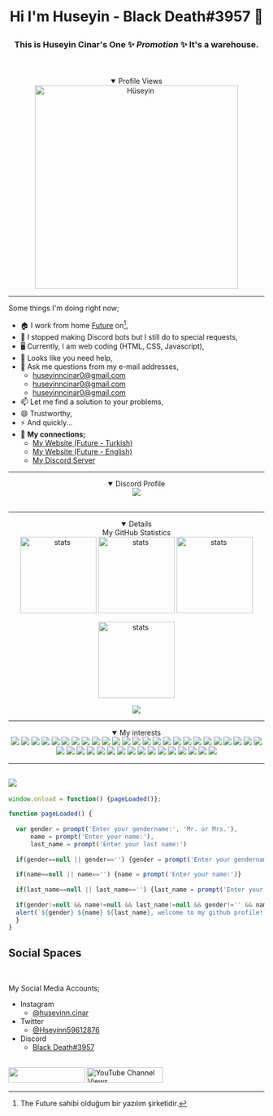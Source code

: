 # <p align="center">Hi I'm Huseyin - Black Death#3957 👋</p>


### <p align="center">This is <b>Huseyin Cinar's</b> One ✨ <i>Promotion</i> ✨ It's a warehouse.</p><br>

<details align="center" open>
  <summary>Profile Views</summary>
  <a align="center" target="_blank" rel="noopener noreferrer" href="https://count.getloli.com/get/@Huseyin-Cinar?theme=moebooru"><img src="https://count.getloli.com/get/@Huseyin-Cinar?theme=moebooru" width="400px" alt="Hüseyin" data-canonical-src="https://count.getloli.com/get/@Huseyin-Cinar?theme=moebooru" style="max-width: 100%;"></a></details>

___________________________________________________________________
   Some things I'm doing right now;
   - 🏠 I work from home [Future](https://github.com/The-Future-Software-Company) on[^1],
   - 🤖 I stopped making Discord bots but I still do to special requests,
   - 🖥️ Currently, I am web coding (HTML, CSS, Javascript),
   - 🤔 Looks like you need help,
   - 💬 Ask me questions from my e-mail addresses,
     - huseyinncinar0@gmail.com
     - huseyinncinar0@gmail.com
     - huseyinncinar0@gmail.com
   - 📫 Let me find a solution to your problems,
   - 😄 Trustworthy,
   - ⚡ And quickly...
   - 💬 **My connections;**
     - <a href="https://futuree.netlify.app" target="_blank">My Website (Future - Turkish)</a>
     - <a href="https://futuree.netlify.app/en" target="_blank">My Website (Future - English)</a>
     - <a href="https://futuree.netlify.app/dc" target="_blank">My Discord Server</a>
    
<hr>
<details align="center" open>
  <summary>Discord Profile</summary>
<div style="text-align: center;" title="Discord Profile"><img src="https://lanyard-profile-readme.vercel.app/api/782246367204605953?theme=light&bg=809ecf&animated=true&hideDiscrim=true&borderRadius=10px&idleMessage=herhangi%20birşey%20yapmıyorum!"></img><a/></div><br>
<!--<div style="text-align:center;display:none;" title="Github Stats"><a href="https://futuree.netlify.app"><img src="https://github-readme-stats.vercel.app/api?username=Huseyin-Cinar&show_icons=true&theme=merko"></img><a/></div><br></CENTER>--></details>
<hr>
  
  <details align="center" open>
  <summary>My GitHub Statistics</summary>
<a target="_blank" rel="noopener noreferrer" href="https://github-readme-stats.vercel.app/api?username=Huseyin-Cinar&show_icons=true&count_private=true&theme=react&bg_color=0D1117"><img src="https://github-readme-stats.vercel.app/api?username=Huseyin-Cinar&show_icons=true&count_private=true&theme=react&bg_color=0D1117&hide_border=true" width="%100" height="150px" alt="stats" data-canonical-src="https://github-readme-stats.vercel.app/api?username=Huseyin-Cinar&show_icons=true&count_private=true&theme=dracula" style="max-width: 100%;"></a>
<a target="_blank" rel="noopener noreferrer" href="https://github-readme-streak-stats.herokuapp.com/?user=Huseyin-Cinar&theme=react&count_private=true&background=0D1117"><img src="https://github-readme-streak-stats.herokuapp.com/?user=Huseyin-Cinar&theme=react&background=0D1117&count_private=true&hide_border=true" width="%100" height="150px" alt="stats" data-canonical-src="https://github-readme-streak-stats.herokuapp.com/?user=Huseyin-Cinar&theme=dracula&count_private=true" style="max-width: 100%;"></a>
<a target="_blank" rel="noopener noreferrer" href="https://github-readme-stats.vercel.app/api/top-langs/?username=Huseyin-Cinar&layout=compact&theme=dracula&count_private=true"><img src="https://github-readme-stats.vercel.app/api/top-langs/?username=Huseyin-Cinar&layout=compact&theme=react&count_private=true&hide_border=true&bg_color=0D1117" width="%100" height="150px" alt="stats" data-canonical-src="https://github-readme-stats.vercel.app/api/top-langs/?username=Huseyin-Cinar&layout=compact&theme=dracula&count_private=true" style="max-width: 100%;"></a>
  
  
<a target="_blank" rel="noopener noreferrer" href="https://github-profile-trophy.vercel.app/?username=Huseyin-Cinar&theme=dracula&count_private=true&rank=-?"><img src="https://github-profile-trophy.vercel.app/?username=Huseyin-Cinar&theme=dark_lover&count_private=true&rank=-?" width="%100" height="150px" alt="stats" data-canonical-src="https://github-profile-trophy.vercel.app/?username=Huseyin-Cinar&theme=dracula&count_private=true&rank=-?" style="max-width: 100%;"></a>

<a href="https://activity-graph.herokuapp.com/graph?username=Huseyin-Cinar&theme=dracula"><img src="https://activity-graph.herokuapp.com/graph?username=Huseyin-Cinar&theme=react&bg_color=0D1117&bg_color=0D1117"></a>
</details>
  
<hr>

<details align="center" open>
<summary>My interests</summary>
  <div dir="auto">
    <a target="_blank" rel="noopener noreferrer" href="https://camo.githubusercontent.com/dce088a54f53535588ef34797390e82129439b0ba37692c4650828b33941f27a/68747470733a2f2f696d672e736869656c64732e696f2f62616467652f48544d4c352d4631363532393f7374796c653d666f722d7468652d6261646765266c6f676f3d68746d6c35266c6f676f436f6c6f723d7768697465"><img src="https://camo.githubusercontent.com/dce088a54f53535588ef34797390e82129439b0ba37692c4650828b33941f27a/68747470733a2f2f696d672e736869656c64732e696f2f62616467652f48544d4c352d4631363532393f7374796c653d666f722d7468652d6261646765266c6f676f3d68746d6c35266c6f676f436f6c6f723d7768697465" data-canonical-src="https://img.shields.io/badge/HTML5-F16529?style=for-the-badge&amp;logo=html5&amp;logoColor=white" style="max-width: 100%;"></a>
    <a target="_blank" rel="noopener noreferrer" href="https://camo.githubusercontent.com/3a0f693cfa032ea4404e8e02d485599bd0d192282b921026e89d271aaa3d7565/68747470733a2f2f696d672e736869656c64732e696f2f62616467652f435353332d3135373242363f7374796c653d666f722d7468652d6261646765266c6f676f3d63737333266c6f676f436f6c6f723d7768697465"><img src="https://camo.githubusercontent.com/3a0f693cfa032ea4404e8e02d485599bd0d192282b921026e89d271aaa3d7565/68747470733a2f2f696d672e736869656c64732e696f2f62616467652f435353332d3135373242363f7374796c653d666f722d7468652d6261646765266c6f676f3d63737333266c6f676f436f6c6f723d7768697465" data-canonical-src="https://img.shields.io/badge/CSS3-1572B6?style=for-the-badge&amp;logo=css3&amp;logoColor=white" style="max-width: 100%;"></a>
    <a target="_blank" rel="noopener noreferrer" href="https://camo.githubusercontent.com/146641825a4dcaf7d047629441f6596b8d9d7327ec8c8104ea54d3b6aa1080b3/68747470733a2f2f696d672e736869656c64732e696f2f62616467652f4a6176615363726970742d4637444631453f7374796c653d666f722d7468652d6261646765266c6f676f3d6a617661736372697074266c6f676f436f6c6f723d7768697465"><img src="https://camo.githubusercontent.com/146641825a4dcaf7d047629441f6596b8d9d7327ec8c8104ea54d3b6aa1080b3/68747470733a2f2f696d672e736869656c64732e696f2f62616467652f4a6176615363726970742d4637444631453f7374796c653d666f722d7468652d6261646765266c6f676f3d6a617661736372697074266c6f676f436f6c6f723d7768697465" data-canonical-src="https://img.shields.io/badge/JavaScript-F7DF1E?style=for-the-badge&amp;logo=javascript&amp;logoColor=white" style="max-width: 100%;"></a>
    <a target="_blank" rel="noopener noreferrer" href="https://camo.githubusercontent.com/cb86869a6e01245649853adb0716a8716453e811fc3db286e7a9e7c7d97638c0/68747470733a2f2f696d672e736869656c64732e696f2f62616467652f507974686f6e2d3233393132303f7374796c653d666f722d7468652d6261646765266c6f676f3d707974686f6e266c6f676f436f6c6f723d7768697465"><img src="https://camo.githubusercontent.com/cb86869a6e01245649853adb0716a8716453e811fc3db286e7a9e7c7d97638c0/68747470733a2f2f696d672e736869656c64732e696f2f62616467652f507974686f6e2d3233393132303f7374796c653d666f722d7468652d6261646765266c6f676f3d707974686f6e266c6f676f436f6c6f723d7768697465" data-canonical-src="https://img.shields.io/badge/Python-239120?style=for-the-badge&amp;logo=python&amp;logoColor=white" style="max-width: 100%;"></a>
    <a target="_blank" rel="noopener noreferrer" href="https://camo.githubusercontent.com/bcd8daf01b5db7b02d5225fc60a95d87fbaeb174d21dddbd42c9f3672b0e058f/68747470733a2f2f696d672e736869656c64732e696f2f62616467652f47645363726970742d3437384342463f7374796c653d666f722d7468652d6261646765266c6f676f3d676f646f742d656e67696e65266c6f676f436f6c6f723d7768697465"><img src="https://camo.githubusercontent.com/bcd8daf01b5db7b02d5225fc60a95d87fbaeb174d21dddbd42c9f3672b0e058f/68747470733a2f2f696d672e736869656c64732e696f2f62616467652f47645363726970742d3437384342463f7374796c653d666f722d7468652d6261646765266c6f676f3d676f646f742d656e67696e65266c6f676f436f6c6f723d7768697465" data-canonical-src="https://img.shields.io/badge/GdScript-478CBF?style=for-the-badge&amp;logo=godot-engine&amp;logoColor=white" style="max-width: 100%;"></a>
    <a target="_blank" rel="noopener noreferrer" href="https://camo.githubusercontent.com/f3b70c98d63bdeedab39bedac0843aea7353e61156bb55bbc6199d3068baebaf/68747470733a2f2f696d672e736869656c64732e696f2f62616467652f53716c2d3031386266663f7374796c653d666f722d7468652d6261646765266c6f676f3d6d6963726f736f66742d616363657373266c6f676f436f6c6f723d7768697465"><img src="https://camo.githubusercontent.com/f3b70c98d63bdeedab39bedac0843aea7353e61156bb55bbc6199d3068baebaf/68747470733a2f2f696d672e736869656c64732e696f2f62616467652f53716c2d3031386266663f7374796c653d666f722d7468652d6261646765266c6f676f3d6d6963726f736f66742d616363657373266c6f676f436f6c6f723d7768697465" data-canonical-src="https://img.shields.io/badge/Sql-018bff?style=for-the-badge&amp;logo=microsoft-access&amp;logoColor=white" style="max-width: 100%;"></a>
    <a target="_blank" rel="noopener noreferrer" href="https://camo.githubusercontent.com/510a057988cb5216f5d297ee202f6a08fa179798926cea28e95910f6b8ca5535/68747470733a2f2f696d672e736869656c64732e696f2f62616467652f4d61726b646f776e2d3030303030303f7374796c653d666f722d7468652d6261646765266c6f676f3d6d61726b646f776e266c6f676f436f6c6f723d7768697465"><img src="https://camo.githubusercontent.com/510a057988cb5216f5d297ee202f6a08fa179798926cea28e95910f6b8ca5535/68747470733a2f2f696d672e736869656c64732e696f2f62616467652f4d61726b646f776e2d3030303030303f7374796c653d666f722d7468652d6261646765266c6f676f3d6d61726b646f776e266c6f676f436f6c6f723d7768697465" data-canonical-src="https://img.shields.io/badge/Markdown-000000?style=for-the-badge&amp;logo=markdown&amp;logoColor=white" style="max-width: 100%;"></a>
    <a target="_blank" rel="noopener noreferrer" href="https://camo.githubusercontent.com/72e92f69f36703548704a9eeda2a9889c2756b5e08f01a9aec6e658c148d014e/68747470733a2f2f696d672e736869656c64732e696f2f62616467652f4d6f6e676f44422d3445413934423f7374796c653d666f722d7468652d6261646765266c6f676f3d6d6f6e676f6462266c6f676f436f6c6f723d7768697465"><img src="https://camo.githubusercontent.com/72e92f69f36703548704a9eeda2a9889c2756b5e08f01a9aec6e658c148d014e/68747470733a2f2f696d672e736869656c64732e696f2f62616467652f4d6f6e676f44422d3445413934423f7374796c653d666f722d7468652d6261646765266c6f676f3d6d6f6e676f6462266c6f676f436f6c6f723d7768697465" data-canonical-src="https://img.shields.io/badge/MongoDB-4EA94B?style=for-the-badge&amp;logo=mongodb&amp;logoColor=white" style="max-width: 100%;"></a>
    <a target="_blank" rel="noopener noreferrer" href="https://camo.githubusercontent.com/32a992d300ed24fcbc2ee456cc7cf14ac879dea0fb72fd333298fed65c7f6e25/68747470733a2f2f696d672e736869656c64732e696f2f62616467652f457870726573732e6a732d3430344435393f7374796c653d666f722d7468652d6261646765266c6f676f3d65787072657373266c6f676f436f6c6f723d7768697465"><img src="https://camo.githubusercontent.com/32a992d300ed24fcbc2ee456cc7cf14ac879dea0fb72fd333298fed65c7f6e25/68747470733a2f2f696d672e736869656c64732e696f2f62616467652f457870726573732e6a732d3430344435393f7374796c653d666f722d7468652d6261646765266c6f676f3d65787072657373266c6f676f436f6c6f723d7768697465" data-canonical-src="https://img.shields.io/badge/Express.js-404D59?style=for-the-badge&amp;logo=express&amp;logoColor=white" style="max-width: 100%;"></a>
    <a target="_blank" rel="noopener noreferrer" href="https://camo.githubusercontent.com/268ac512e333b69600eb9773a8f80b7a251f4d6149642a50a551d4798183d621/68747470733a2f2f696d672e736869656c64732e696f2f62616467652f52656163742d3230323332413f7374796c653d666f722d7468652d6261646765266c6f676f3d7265616374266c6f676f436f6c6f723d363144414642"><img src="https://camo.githubusercontent.com/268ac512e333b69600eb9773a8f80b7a251f4d6149642a50a551d4798183d621/68747470733a2f2f696d672e736869656c64732e696f2f62616467652f52656163742d3230323332413f7374796c653d666f722d7468652d6261646765266c6f676f3d7265616374266c6f676f436f6c6f723d363144414642" data-canonical-src="https://img.shields.io/badge/React-20232A?style=for-the-badge&amp;logo=react&amp;logoColor=61DAFB" style="max-width: 100%;"></a>
    <a target="_blank" rel="noopener noreferrer" href="https://camo.githubusercontent.com/dfc69d704694f22168bea3d84584663777fa5301dcad5bbcb5459b336da8d554/68747470733a2f2f696d672e736869656c64732e696f2f62616467652f4e6f64652e6a732d3433383533443f7374796c653d666f722d7468652d6261646765266c6f676f3d6e6f64652e6a73266c6f676f436f6c6f723d7768697465"><img src="https://camo.githubusercontent.com/dfc69d704694f22168bea3d84584663777fa5301dcad5bbcb5459b336da8d554/68747470733a2f2f696d672e736869656c64732e696f2f62616467652f4e6f64652e6a732d3433383533443f7374796c653d666f722d7468652d6261646765266c6f676f3d6e6f64652e6a73266c6f676f436f6c6f723d7768697465" data-canonical-src="https://img.shields.io/badge/Node.js-43853D?style=for-the-badge&amp;logo=node.js&amp;logoColor=white" style="max-width: 100%;"></a>
    <a target="_blank" rel="noopener noreferrer" href="https://camo.githubusercontent.com/b13ed67c809178963ce9d538175b02649800772be1ce0cb02da5879e5614e236/68747470733a2f2f696d672e736869656c64732e696f2f62616467652f426f6f7473747261702d3536334437433f7374796c653d666f722d7468652d6261646765266c6f676f3d626f6f747374726170266c6f676f436f6c6f723d7768697465"><img src="https://camo.githubusercontent.com/b13ed67c809178963ce9d538175b02649800772be1ce0cb02da5879e5614e236/68747470733a2f2f696d672e736869656c64732e696f2f62616467652f426f6f7473747261702d3536334437433f7374796c653d666f722d7468652d6261646765266c6f676f3d626f6f747374726170266c6f676f436f6c6f723d7768697465" data-canonical-src="https://img.shields.io/badge/Bootstrap-563D7C?style=for-the-badge&amp;logo=bootstrap&amp;logoColor=white" style="max-width: 100%;"></a>
    <a target="_blank" rel="noopener noreferrer" href="https://camo.githubusercontent.com/817fc7ba268e7e1fa114cbc4328bb326913cf392f5e2077ccc7b5f0e90a77109/68747470733a2f2f696d672e736869656c64732e696f2f62616467652f4d6174657269616c25323055492d3030374646463f7374796c653d666f722d7468652d6261646765266c6f676f3d6d7569266c6f676f436f6c6f723d7768697465"><img src="https://camo.githubusercontent.com/817fc7ba268e7e1fa114cbc4328bb326913cf392f5e2077ccc7b5f0e90a77109/68747470733a2f2f696d672e736869656c64732e696f2f62616467652f4d6174657269616c25323055492d3030374646463f7374796c653d666f722d7468652d6261646765266c6f676f3d6d7569266c6f676f436f6c6f723d7768697465" data-canonical-src="https://img.shields.io/badge/Material%20UI-007FFF?style=for-the-badge&amp;logo=mui&amp;logoColor=white" style="max-width: 100%;"></a>
    <a target="_blank" rel="noopener noreferrer" href="https://camo.githubusercontent.com/15b7da9c5e50455ef7c50a5d642afad7ab8d752e575010116727c3865beb026d/68747470733a2f2f696d672e736869656c64732e696f2f62616467652f6a51756572792d3037363941443f7374796c653d666f722d7468652d6261646765266c6f676f3d6a7175657279266c6f676f436f6c6f723d7768697465"><img src="https://camo.githubusercontent.com/15b7da9c5e50455ef7c50a5d642afad7ab8d752e575010116727c3865beb026d/68747470733a2f2f696d672e736869656c64732e696f2f62616467652f6a51756572792d3037363941443f7374796c653d666f722d7468652d6261646765266c6f676f3d6a7175657279266c6f676f436f6c6f723d7768697465" data-canonical-src="https://img.shields.io/badge/jQuery-0769AD?style=for-the-badge&amp;logo=jquery&amp;logoColor=white" style="max-width: 100%;"></a>                       
    <a target="_blank" rel="noopener noreferrer" href="https://camo.githubusercontent.com/44bf09128d7a46d008e417609d186293bd5b73908cbb06cec0293a8f7118fce7/68747470733a2f2f696d672e736869656c64732e696f2f62616467652f466c61736b2d3441344135353f7374796c653d666f722d7468652d6261646765266c6f676f3d666c61736b266c6f676f436f6c6f723d7768697465"><img src="https://camo.githubusercontent.com/44bf09128d7a46d008e417609d186293bd5b73908cbb06cec0293a8f7118fce7/68747470733a2f2f696d672e736869656c64732e696f2f62616467652f466c61736b2d3441344135353f7374796c653d666f722d7468652d6261646765266c6f676f3d666c61736b266c6f676f436f6c6f723d7768697465" data-canonical-src="https://img.shields.io/badge/Flask-4A4A55?style=for-the-badge&amp;logo=flask&amp;logoColor=white" style="max-width: 100%;"></a>
    <a target="_blank" rel="noopener noreferrer" href="https://camo.githubusercontent.com/f2d1c090d4d70a37e373167c1a28a0f6e8cca0ee05cc46a1605ec3d16e64925e/68747470733a2f2f696d672e736869656c64732e696f2f62616467652f4e6578742e6a732d3030303030303f7374796c653d666f722d7468652d6261646765266c6f676f3d6e657874646f746a73266c6f676f436f6c6f723d7768697465"><img src="https://camo.githubusercontent.com/f2d1c090d4d70a37e373167c1a28a0f6e8cca0ee05cc46a1605ec3d16e64925e/68747470733a2f2f696d672e736869656c64732e696f2f62616467652f4e6578742e6a732d3030303030303f7374796c653d666f722d7468652d6261646765266c6f676f3d6e657874646f746a73266c6f676f436f6c6f723d7768697465" data-canonical-src="https://img.shields.io/badge/Next.js-000000?style=for-the-badge&amp;logo=nextdotjs&amp;logoColor=white" style="max-width: 100%;"></a>
    <a target="_blank" rel="noopener noreferrer" href="https://camo.githubusercontent.com/28a78a52bf81353d44b17843ba6189c5e9d6b4263ddf10814835d168e879be18/68747470733a2f2f696d672e736869656c64732e696f2f62616467652f46697265626173652d6666636132383f7374796c653d666f722d7468652d6261646765266c6f676f3d6669726562617365266c6f676f436f6c6f723d626c61636b"><img src="https://camo.githubusercontent.com/28a78a52bf81353d44b17843ba6189c5e9d6b4263ddf10814835d168e879be18/68747470733a2f2f696d672e736869656c64732e696f2f62616467652f46697265626173652d6666636132383f7374796c653d666f722d7468652d6261646765266c6f676f3d6669726562617365266c6f676f436f6c6f723d626c61636b" data-canonical-src="https://img.shields.io/badge/Firebase-ffca28?style=for-the-badge&amp;logo=firebase&amp;logoColor=black" style="max-width: 100%;"></a>
    <a target="_blank" rel="noopener noreferrer" href="https://camo.githubusercontent.com/3f4a6db8fb602807c219e13dcc72f8b3c2497a92f4ce8d8a1f8d4ed934bdbfc5/68747470733a2f2f696d672e736869656c64732e696f2f62616467652f4d7953514c2d3437384342463f7374796c653d666f722d7468652d6261646765266c6f676f3d6d7973716c266c6f676f436f6c6f723d7768697465"><img src="https://camo.githubusercontent.com/3f4a6db8fb602807c219e13dcc72f8b3c2497a92f4ce8d8a1f8d4ed934bdbfc5/68747470733a2f2f696d672e736869656c64732e696f2f62616467652f4d7953514c2d3437384342463f7374796c653d666f722d7468652d6261646765266c6f676f3d6d7973716c266c6f676f436f6c6f723d7768697465" data-canonical-src="https://img.shields.io/badge/MySQL-478CBF?style=for-the-badge&amp;logo=mysql&amp;logoColor=white" style="max-width: 100%;"></a>
    <a target="_blank" rel="noopener noreferrer" href="https://camo.githubusercontent.com/92dde1e7c42c013a5fce4dfeee0843f06710bfd38a610885e33a273c7eca0d22/68747470733a2f2f696d672e736869656c64732e696f2f62616467652f4e65746c6966792d3030433742373f7374796c653d666f722d7468652d6261646765266c6f676f3d6e65746c696679266c6f676f436f6c6f723d7768697465"><img src="https://camo.githubusercontent.com/92dde1e7c42c013a5fce4dfeee0843f06710bfd38a610885e33a273c7eca0d22/68747470733a2f2f696d672e736869656c64732e696f2f62616467652f4e65746c6966792d3030433742373f7374796c653d666f722d7468652d6261646765266c6f676f3d6e65746c696679266c6f676f436f6c6f723d7768697465" data-canonical-src="https://img.shields.io/badge/Netlify-00C7B7?style=for-the-badge&amp;logo=netlify&amp;logoColor=white" style="max-width: 100%;"></a>
    <a target="_blank" rel="noopener noreferrer" href="https://camo.githubusercontent.com/3bcc8da5c94cefdf2d976837d1be601f4d44d36b58d9590e36debe834a6e34de/68747470733a2f2f696d672e736869656c64732e696f2f62616467652f4865726f6b752d3433303039383f7374796c653d666f722d7468652d6261646765266c6f676f3d6865726f6b75266c6f676f436f6c6f723d7768697465"><img src="https://camo.githubusercontent.com/3bcc8da5c94cefdf2d976837d1be601f4d44d36b58d9590e36debe834a6e34de/68747470733a2f2f696d672e736869656c64732e696f2f62616467652f4865726f6b752d3433303039383f7374796c653d666f722d7468652d6261646765266c6f676f3d6865726f6b75266c6f676f436f6c6f723d7768697465" data-canonical-src="https://img.shields.io/badge/Heroku-430098?style=for-the-badge&amp;logo=heroku&amp;logoColor=white" style="max-width: 100%;"></a>
    <a target="_blank" rel="noopener noreferrer" href="https://camo.githubusercontent.com/2fae549118710fd8284be62292b9e9a6cdd561cb50d46f35938b08dc3fc2c4e7/68747470733a2f2f696d672e736869656c64732e696f2f62616467652f56657263656c2d3030303030303f7374796c653d666f722d7468652d6261646765266c6f676f3d76657263656c266c6f676f436f6c6f723d7768697465"><img src="https://camo.githubusercontent.com/2fae549118710fd8284be62292b9e9a6cdd561cb50d46f35938b08dc3fc2c4e7/68747470733a2f2f696d672e736869656c64732e696f2f62616467652f56657263656c2d3030303030303f7374796c653d666f722d7468652d6261646765266c6f676f3d76657263656c266c6f676f436f6c6f723d7768697465" data-canonical-src="https://img.shields.io/badge/Vercel-000000?style=for-the-badge&amp;logo=vercel&amp;logoColor=white" style="max-width: 100%;"></a>
    <a target="_blank" rel="noopener noreferrer" href="https://camo.githubusercontent.com/bd2bd127c104ba5c98bb12c70801b075aee1f040009089510f69554300e7ff41/68747470733a2f2f696d672e736869656c64732e696f2f62616467652f4769742d4630353033323f7374796c653d666f722d7468652d6261646765266c6f676f3d676974266c6f676f436f6c6f723d7768697465"><img src="https://camo.githubusercontent.com/bd2bd127c104ba5c98bb12c70801b075aee1f040009089510f69554300e7ff41/68747470733a2f2f696d672e736869656c64732e696f2f62616467652f4769742d4630353033323f7374796c653d666f722d7468652d6261646765266c6f676f3d676974266c6f676f436f6c6f723d7768697465" data-canonical-src="https://img.shields.io/badge/Git-F05032?style=for-the-badge&amp;logo=git&amp;logoColor=white" style="max-width: 100%;"></a>
    <a target="_blank" rel="noopener noreferrer" href="https://camo.githubusercontent.com/879423585ed087f3c973857c43ba7e7d84f52c993d2c937055726339fbf921d9/68747470733a2f2f696d672e736869656c64732e696f2f62616467652f506f73746d616e2d4646364333373f7374796c653d666f722d7468652d6261646765266c6f676f3d506f73746d616e266c6f676f436f6c6f723d7768697465"><img src="https://camo.githubusercontent.com/879423585ed087f3c973857c43ba7e7d84f52c993d2c937055726339fbf921d9/68747470733a2f2f696d672e736869656c64732e696f2f62616467652f506f73746d616e2d4646364333373f7374796c653d666f722d7468652d6261646765266c6f676f3d506f73746d616e266c6f676f436f6c6f723d7768697465" data-canonical-src="https://img.shields.io/badge/Postman-FF6C37?style=for-the-badge&amp;logo=Postman&amp;logoColor=white" style="max-width: 100%;"></a>       
    <a target="_blank" rel="noopener noreferrer" href="https://camo.githubusercontent.com/6cf9abe9d706421df40ff4feff208a5728df2b77f9eb21f24d09df00a0d69203/68747470733a2f2f696d672e736869656c64732e696f2f62616467652f547970655363726970742d3030374143433f7374796c653d666f722d7468652d6261646765266c6f676f3d74797065736372697074266c6f676f436f6c6f723d7768697465"><img src="https://camo.githubusercontent.com/6cf9abe9d706421df40ff4feff208a5728df2b77f9eb21f24d09df00a0d69203/68747470733a2f2f696d672e736869656c64732e696f2f62616467652f547970655363726970742d3030374143433f7374796c653d666f722d7468652d6261646765266c6f676f3d74797065736372697074266c6f676f436f6c6f723d7768697465" data-canonical-src="https://img.shields.io/badge/TypeScript-007ACC?style=for-the-badge&amp;logo=typescript&amp;logoColor=white" style="max-width: 100%;"></a>
    <a target="_blank" rel="noopener noreferrer" href="https://camo.githubusercontent.com/e04da2b1874bf5207de75f054e693348c97de40fd8d546fcd654c8f2c8c2c32f/68747470733a2f2f696d672e736869656c64732e696f2f62616467652f73746f7279626f6f6b2d4646343738353f7374796c653d666f722d7468652d6261646765266c6f676f3d73746f7279626f6f6b266c6f676f436f6c6f723d7768697465"><img src="https://camo.githubusercontent.com/e04da2b1874bf5207de75f054e693348c97de40fd8d546fcd654c8f2c8c2c32f/68747470733a2f2f696d672e736869656c64732e696f2f62616467652f73746f7279626f6f6b2d4646343738353f7374796c653d666f722d7468652d6261646765266c6f676f3d73746f7279626f6f6b266c6f676f436f6c6f723d7768697465" data-canonical-src="https://img.shields.io/badge/storybook-FF4785?style=for-the-badge&amp;logo=storybook&amp;logoColor=white" style="max-width: 100%;"></a>
    <a target="_blank" rel="noopener noreferrer" href="https://camo.githubusercontent.com/6908bc5919e46cd787b8e5117f092f5ed37da82e8bd602e6339060ea0fff722c/68747470733a2f2f696d672e736869656c64732e696f2f62616467652f52656475782d3539334438383f7374796c653d666f722d7468652d6261646765266c6f676f3d7265647578266c6f676f436f6c6f723d7768697465"><img src="https://camo.githubusercontent.com/6908bc5919e46cd787b8e5117f092f5ed37da82e8bd602e6339060ea0fff722c/68747470733a2f2f696d672e736869656c64732e696f2f62616467652f52656475782d3539334438383f7374796c653d666f722d7468652d6261646765266c6f676f3d7265647578266c6f676f436f6c6f723d7768697465" data-canonical-src="https://img.shields.io/badge/Redux-593D88?style=for-the-badge&amp;logo=redux&amp;logoColor=white" style="max-width: 100%;"></a>
    <a target="_blank" rel="noopener noreferrer" href="https://camo.githubusercontent.com/0b9bce580a369d91352cf37397f1e079ef104531fc0bc53a145deb8f43fca535/68747470733a2f2f696d672e736869656c64732e696f2f62616467652f52656163745f4e61746976652d3230323332413f7374796c653d666f722d7468652d6261646765266c6f676f3d7265616374266c6f676f436f6c6f723d363144414642"><img src="https://camo.githubusercontent.com/0b9bce580a369d91352cf37397f1e079ef104531fc0bc53a145deb8f43fca535/68747470733a2f2f696d672e736869656c64732e696f2f62616467652f52656163745f4e61746976652d3230323332413f7374796c653d666f722d7468652d6261646765266c6f676f3d7265616374266c6f676f436f6c6f723d363144414642" data-canonical-src="https://img.shields.io/badge/React_Native-20232A?style=for-the-badge&amp;logo=react&amp;logoColor=61DAFB" style="max-width: 100%;"></a>
    <a target="_blank" rel="noopener noreferrer" href="https://camo.githubusercontent.com/044d432f3aa4312c01432feee15d783a42c73ed3e6180ea6d92441b4dd4e80af/68747470733a2f2f696d672e736869656c64732e696f2f62616467652f4761747362792d3636333339393f7374796c653d666f722d7468652d6261646765266c6f676f3d676174736279266c6f676f436f6c6f723d7768697465"><img src="https://camo.githubusercontent.com/044d432f3aa4312c01432feee15d783a42c73ed3e6180ea6d92441b4dd4e80af/68747470733a2f2f696d672e736869656c64732e696f2f62616467652f4761747362792d3636333339393f7374796c653d666f722d7468652d6261646765266c6f676f3d676174736279266c6f676f436f6c6f723d7768697465" data-canonical-src="https://img.shields.io/badge/Gatsby-663399?style=for-the-badge&amp;logo=gatsby&amp;logoColor=white" style="max-width: 100%;"></a>
    <a target="_blank" rel="noopener noreferrer" href="https://camo.githubusercontent.com/02899ef0631187b2e59bc74b2ba00c10a045b0102699867f12143a617e0cd45d/68747470733a2f2f696d672e736869656c64732e696f2f62616467652f53656d616e74696325323055492d3335424442323f7374796c653d666f722d7468652d6261646765266c6f676f3d73656d616e74696375697265616374266c6f676f436f6c6f723d7768697465"><img src="https://camo.githubusercontent.com/02899ef0631187b2e59bc74b2ba00c10a045b0102699867f12143a617e0cd45d/68747470733a2f2f696d672e736869656c64732e696f2f62616467652f53656d616e74696325323055492d3335424442323f7374796c653d666f722d7468652d6261646765266c6f676f3d73656d616e74696375697265616374266c6f676f436f6c6f723d7768697465" data-canonical-src="https://img.shields.io/badge/Semantic%20UI-35BDB2?style=for-the-badge&amp;logo=semanticuireact&amp;logoColor=white" style="max-width: 100%;"></a>
    <a target="_blank" rel="noopener noreferrer" href="https://camo.githubusercontent.com/4cfe18471a1e04d323974c7ff4e71b9ea2308d32a660d7b5c9b7f895e9d8e05f/68747470733a2f2f696d672e736869656c64732e696f2f62616467652f446172742d3031373543323f7374796c653d666f722d7468652d6261646765266c6f676f3d64617274266c6f676f436f6c6f723d7768697465"><img src="https://camo.githubusercontent.com/4cfe18471a1e04d323974c7ff4e71b9ea2308d32a660d7b5c9b7f895e9d8e05f/68747470733a2f2f696d672e736869656c64732e696f2f62616467652f446172742d3031373543323f7374796c653d666f722d7468652d6261646765266c6f676f3d64617274266c6f676f436f6c6f723d7768697465" data-canonical-src="https://img.shields.io/badge/Dart-0175C2?style=for-the-badge&amp;logo=dart&amp;logoColor=white" style="max-width: 100%;"></a>
    <a target="_blank" rel="noopener noreferrer" href="https://camo.githubusercontent.com/1994e9cf3b0ad01831975faafe9e8c7ead09cf24b8d5fb6ca45a5d38b4d33549/68747470733a2f2f696d672e736869656c64732e696f2f62616467652f466c75747465722d3032353639423f7374796c653d666f722d7468652d6261646765266c6f676f3d666c7574746572266c6f676f436f6c6f723d7768697465"><img src="https://camo.githubusercontent.com/1994e9cf3b0ad01831975faafe9e8c7ead09cf24b8d5fb6ca45a5d38b4d33549/68747470733a2f2f696d672e736869656c64732e696f2f62616467652f466c75747465722d3032353639423f7374796c653d666f722d7468652d6261646765266c6f676f3d666c7574746572266c6f676f436f6c6f723d7768697465" data-canonical-src="https://img.shields.io/badge/Flutter-02569B?style=for-the-badge&amp;logo=flutter&amp;logoColor=white" style="max-width: 100%;"></a>
    <a target="_blank" rel="noopener noreferrer" href="https://camo.githubusercontent.com/7f611eb7fa49f2b2cf006f5164f75e1b4fafd3d967bfe0b00b717d3a10ebd44d/68747470733a2f2f696d672e736869656c64732e696f2f62616467652f527562792d4343333432443f7374796c653d666f722d7468652d6261646765266c6f676f3d72756279266c6f676f436f6c6f723d7768697465"><img src="https://camo.githubusercontent.com/7f611eb7fa49f2b2cf006f5164f75e1b4fafd3d967bfe0b00b717d3a10ebd44d/68747470733a2f2f696d672e736869656c64732e696f2f62616467652f527562792d4343333432443f7374796c653d666f722d7468652d6261646765266c6f676f3d72756279266c6f676f436f6c6f723d7768697465" data-canonical-src="https://img.shields.io/badge/Ruby-CC342D?style=for-the-badge&amp;logo=ruby&amp;logoColor=white" style="max-width: 100%;"></a>
    <a target="_blank" rel="noopener noreferrer" href="https://camo.githubusercontent.com/1ab1a7ec3f2dd01c7960044047e96a86aed5111004c9b0b86e852eac461bedac/68747470733a2f2f696d672e736869656c64732e696f2f62616467652f527562795f6f6e5f5261696c732d4343303030303f7374796c653d666f722d7468652d6261646765266c6f676f3d727562792d6f6e2d7261696c73266c6f676f436f6c6f723d7768697465"><img src="https://camo.githubusercontent.com/1ab1a7ec3f2dd01c7960044047e96a86aed5111004c9b0b86e852eac461bedac/68747470733a2f2f696d672e736869656c64732e696f2f62616467652f527562795f6f6e5f5261696c732d4343303030303f7374796c653d666f722d7468652d6261646765266c6f676f3d727562792d6f6e2d7261696c73266c6f676f436f6c6f723d7768697465" data-canonical-src="https://img.shields.io/badge/Ruby_on_Rails-CC0000?style=for-the-badge&amp;logo=ruby-on-rails&amp;logoColor=white" style="max-width: 100%;"></a>
    <a target="_blank" rel="noopener noreferrer" href="https://camo.githubusercontent.com/2f71a177404ccc9a8ec38cc3e4f340857f4441abfa2166890572a1f80cce425a/68747470733a2f2f696d672e736869656c64732e696f2f62616467652f5477696e652d3145443736303f7374796c653d666f722d7468652d6261646765266c6f676f3d7061796f6e656572266c6f676f436f6c6f723d7768697465"><img src="https://camo.githubusercontent.com/2f71a177404ccc9a8ec38cc3e4f340857f4441abfa2166890572a1f80cce425a/68747470733a2f2f696d672e736869656c64732e696f2f62616467652f5477696e652d3145443736303f7374796c653d666f722d7468652d6261646765266c6f676f3d7061796f6e656572266c6f676f436f6c6f723d7768697465" data-canonical-src="https://img.shields.io/badge/Twine-1ED760?style=for-the-badge&amp;logo=payoneer&amp;logoColor=white" style="max-width: 100%;"></a>
    <a target="_blank" rel="noopener noreferrer" href="https://camo.githubusercontent.com/a6d096c28fc80093c82b76591c66bc2bd0880444ce9af71d8ecb1e3a310af845/68747470733a2f2f696d672e736869656c64732e696f2f62616467652f5375676172637562652d4633344536383f7374796c653d666f722d7468652d6261646765266c6f676f3d6861636b2d7468652d626f78266c6f676f436f6c6f723d7768697465"><img src="https://camo.githubusercontent.com/a6d096c28fc80093c82b76591c66bc2bd0880444ce9af71d8ecb1e3a310af845/68747470733a2f2f696d672e736869656c64732e696f2f62616467652f5375676172637562652d4633344536383f7374796c653d666f722d7468652d6261646765266c6f676f3d6861636b2d7468652d626f78266c6f676f436f6c6f723d7768697465" data-canonical-src="https://img.shields.io/badge/Sugarcube-F34E68?style=for-the-badge&amp;logo=hack-the-box&amp;logoColor=white" style="max-width: 100%;"></a>
    <a target="_blank" rel="noopener noreferrer" href="https://camo.githubusercontent.com/6856b13adc037c3c36d3b1c90ab82bd82bbfcdeec7d68aee5ad75d1979f53a1c/68747470733a2f2f696d672e736869656c64732e696f2f62616467652f5068617365722e6a732d4631354232413f7374796c653d666f722d7468652d6261646765266c6f676f3d7374617273686970266c6f676f436f6c6f723d7768697465"><img src="https://camo.githubusercontent.com/6856b13adc037c3c36d3b1c90ab82bd82bbfcdeec7d68aee5ad75d1979f53a1c/68747470733a2f2f696d672e736869656c64732e696f2f62616467652f5068617365722e6a732d4631354232413f7374796c653d666f722d7468652d6261646765266c6f676f3d7374617273686970266c6f676f436f6c6f723d7768697465" data-canonical-src="https://img.shields.io/badge/Phaser.js-F15B2A?style=for-the-badge&amp;logo=starship&amp;logoColor=white" style="max-width: 100%;"></a>
    <a target="_blank" rel="noopener noreferrer" href="https://camo.githubusercontent.com/60f0fad5319c3766c259ec5598f0e2dd770f32b61eca236428c7bf7aea53ae0e/68747470733a2f2f696d672e736869656c64732e696f2f62616467652f47446576656c6f702d3030374442383f7374796c653d666f722d7468652d6261646765266c6f676f3d4769746565266c6f676f436f6c6f723d7768697465"><img src="https://camo.githubusercontent.com/60f0fad5319c3766c259ec5598f0e2dd770f32b61eca236428c7bf7aea53ae0e/68747470733a2f2f696d672e736869656c64732e696f2f62616467652f47446576656c6f702d3030374442383f7374796c653d666f722d7468652d6261646765266c6f676f3d4769746565266c6f676f436f6c6f723d7768697465" data-canonical-src="https://img.shields.io/badge/GDevelop-007DB8?style=for-the-badge&amp;logo=Gitee&amp;logoColor=white" style="max-width: 100%;"></a> 
    <a target="_blank" rel="noopener noreferrer" href="https://camo.githubusercontent.com/8e388c12a83a211bfa05ffd8c972c1d5926c522f567d81ed355c18dade24ebd0/68747470733a2f2f696d672e736869656c64732e696f2f62616467652f536372617463682d3444393746463f7374796c653d666f722d7468652d6261646765266c6f676f3d53637261746368266c6f676f436f6c6f723d7768697465"><img src="https://camo.githubusercontent.com/8e388c12a83a211bfa05ffd8c972c1d5926c522f567d81ed355c18dade24ebd0/68747470733a2f2f696d672e736869656c64732e696f2f62616467652f536372617463682d3444393746463f7374796c653d666f722d7468652d6261646765266c6f676f3d53637261746368266c6f676f436f6c6f723d7768697465" data-canonical-src="https://img.shields.io/badge/Scratch-4D97FF?style=for-the-badge&amp;logo=Scratch&amp;logoColor=white" style="max-width: 100%;"></a>
    <a target="_blank" rel="noopener noreferrer" href="https://camo.githubusercontent.com/ba1e85d8e39b80f98a9dc0e3a8f81558d77ea2c46f97768447ddc3111068c802/68747470733a2f2f696d672e736869656c64732e696f2f62616467652f536f6c69646974792d6536653665363f7374796c653d666f722d7468652d6261646765266c6f676f3d736f6c6964697479266c6f676f436f6c6f723d626c61636b"><img src="https://camo.githubusercontent.com/ba1e85d8e39b80f98a9dc0e3a8f81558d77ea2c46f97768447ddc3111068c802/68747470733a2f2f696d672e736869656c64732e696f2f62616467652f536f6c69646974792d6536653665363f7374796c653d666f722d7468652d6261646765266c6f676f3d736f6c6964697479266c6f676f436f6c6f723d626c61636b" data-canonical-src="https://img.shields.io/badge/Solidity-e6e6e6?style=for-the-badge&amp;logo=solidity&amp;logoColor=black" style="max-width: 100%;"></a>
    <a target="_blank" rel="noopener noreferrer" href="https://camo.githubusercontent.com/b67c47d276bf2e66d117444144fb401f11637142422d1f8c1498e3913806bb3d/68747470733a2f2f696d672e736869656c64732e696f2f62616467652f576562332e6a732d4631363832323f7374796c653d666f722d7468652d6261646765266c6f676f3d776562332e6a73266c6f676f436f6c6f723d7768697465"><img src="https://camo.githubusercontent.com/b67c47d276bf2e66d117444144fb401f11637142422d1f8c1498e3913806bb3d/68747470733a2f2f696d672e736869656c64732e696f2f62616467652f576562332e6a732d4631363832323f7374796c653d666f722d7468652d6261646765266c6f676f3d776562332e6a73266c6f676f436f6c6f723d7768697465" data-canonical-src="https://img.shields.io/badge/Web3.js-F16822?style=for-the-badge&amp;logo=web3.js&amp;logoColor=white" style="max-width: 100%;"></a>
    <a target="_blank" rel="noopener noreferrer" href="https://camo.githubusercontent.com/5b6beae0ad4354d705ce90f064c93901ac8dd880e8c5a765b5655d2464db010e/68747470733a2f2f696d672e736869656c64732e696f2f62616467652f53757061626173652d3138313831383f7374796c653d666f722d7468652d6261646765266c6f676f3d7375706162617365266c6f676f436f6c6f723d7768697465"><img src="https://camo.githubusercontent.com/5b6beae0ad4354d705ce90f064c93901ac8dd880e8c5a765b5655d2464db010e/68747470733a2f2f696d672e736869656c64732e696f2f62616467652f53757061626173652d3138313831383f7374796c653d666f722d7468652d6261646765266c6f676f3d7375706162617365266c6f676f436f6c6f723d7768697465" data-canonical-src="https://img.shields.io/badge/Supabase-181818?style=for-the-badge&amp;logo=supabase&amp;logoColor=white" style="max-width: 100%;"></a>
  </div>
</details>
<hr>

##  <img src="https://readme-typing-svg.herokuapp.com/?lines=Welcome+to+my+github+profile">

```js
window.onload = function() {pageLoaded()};

function pageLoaded() {
 
  var gender = prompt('Enter your gendername:', 'Mr. or Mrs.'),
      name = prompt('Enter your name:'),
      last_name = prompt('Enter your last name:')
  
  if(gender==null || gender=='') {gender = prompt('Enter your gendername:', 'Mr. veya Mrs.')}
  
  if(name==null || name=='') {name = prompt('Enter your name:')}
  
  if(last_name==null || last_name=='') {last_name = prompt('Enter your last name:')}
  
  if(gender!=null && name!=null && last_name!=null && gender!='' && name!='' && last_name!='') {
  alert(`${gender} ${name} ${last_name}, welcome to my github profile!`)
  }
}
```


## Social Spaces
   
<br>

   My Social Media Accounts;
   - Instagram
     - [@huseyinn.cinar](https://instagram.com/huseyinn.cinar)
   - Twitter
     - [@Hseyinn59612876](https://twitter.com/Hseyinn59612876)
   - Discord
     - [Black Death#3957](https://discord.com/users/782246367204605953)  

<br>
<!--<img width="150px" height="25px" src="https://komarev.com/ghpvc/?username=Huseyin-Cinar&color=blue&style=plastic&label=Ziyaretçi+Sayısı">--> <img width="150px" height="30px" src="https://img.shields.io/github/followers/Huseyin-Cinar?color=236ad3&labelColor=1155ba&style=for-the-badge&logo=github&label=Github">
<img width="150px" height="30px" alt="YouTube Channel Views" src="https://img.shields.io/youtube/channel/views/UC6TBeSGerkaoAtvzN8l3L7A?style=for-the-badge&label=YouTube">


[^1]: The Future sahibi olduğum bir yazılım şirketidir. 
